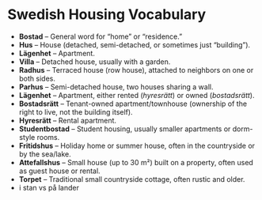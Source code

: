 # Swedish Housing Vocabulary
- **Bostad** – General word for “home” or “residence.”
- **Hus** – House (detached, semi-detached, or sometimes just “building”).
- **Lägenhet** – Apartment.
- **Villa** – Detached house, usually with a garden.
- **Radhus** – Terraced house (row house), attached to neighbors on one or both sides.
- **Parhus** – Semi-detached house, two houses sharing a wall.
- **Lägenhet** – Apartment, either rented (_hyresrätt_) or owned (_bostadsrätt_).
- **Bostadsrätt** – Tenant-owned apartment/townhouse (ownership of the right to live, not the building itself).
- **Hyresrätt** – Rental apartment.
- **Studentbostad** – Student housing, usually smaller apartments or dorm-style rooms.
- **Fritidshus** – Holiday home or summer house, often in the countryside or by the sea/lake.
- **Attefallshus** – Small house (up to 30 m²) built on a property, often used as guest house or rental.
- **Torpet** – Traditional small countryside cottage, often rustic and older.
- i stan vs på lander